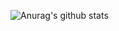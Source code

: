 ![Anurag's github stats](https://github-readme-stats.vercel.app/api?username=pav3l-abramov&show_icons=true&theme=radical)